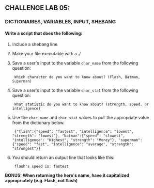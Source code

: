 ## CHALLENGE LAB 05:
### DICTIONARIES, VARIABLES, INPUT, SHEBANG

#### Write a script that does the following:

1. Include a shebang line.

0. Make your file executable with a ./

0. Save a user's input to the variable `char_name` from the following question:

        Which character do you want to know about? (Flash, Batman, Superman)
        
0. Save a user's input to the variable `char_stat` from the following question:

        What statistic do you want to know about? (strength, speed, or intelligence)
        
0. Use the `char_name` and `char_stat` values to pull the appropriate value from the dictionary below. 


        {"flash":{"speed": "fastest", "intelligence": "lowest", "strength": "lowest"}, "batman":{"speed": "slowest", "intelligence": "Highest", "strength": "Money"}, "superman":{"speed": "fast", "intelligence": "average", "strength": "strongest"}}

0. You should return an output line that looks like this:

        flash's speed is: fastest
        
**BONUS: When returning the hero's name, have it capitalized appropriately (e.g. Flash, not flash)**
